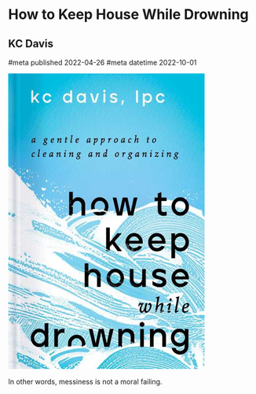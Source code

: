 # How to Keep House While Drowning
## KC Davis
#meta published 2022-04-26
#meta datetime 2022-10-01

![How to Keep House While Drowning: A Gentle Approach to Cleaning and Organizing](covers/how-to-keep-house-while-drowning.png)

In other words, messiness is not a moral failing.

